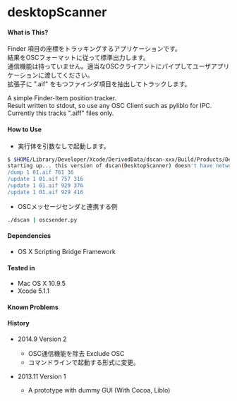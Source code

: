 desktopScanner
==============

#### What is This?

Finder 項目の座標をトラッキングするアプリケーションです。  
結果をOSCフォーマットに従って標準出力します。  
通信機能は持っていません。適当なOSCクライアントにパイプしてユーザアプリケーションに渡してください。  
拡張子に ".aif" をもつファインダ項目を抽出してトラックします。  

A simple Finder-Item position tracker.  
Result written to stdout, so use any OSC Client such as pyliblo for IPC.  
Currently this tracks ".aiff" files only.  

#### How to Use

* 実行体を引数なしで起動します。

```bash
$ $HOME/Library/Developer/Xcode/DerivedData/dscan-xxx/Build/Products/Debug/dscan
starting up... this version of dscan(DesktopScanner) doesn't have network function.
/dump 1 01.aif 761 36
/update 1 01.aif 757 316
/update 1 01.aif 929 376
/update 1 01.aif 929 416
```

* OSCメッセージセンダと連携する例

```bash
./dscan | oscsender.py
```


#### Dependencies

* OS X Scripting Bridge Framework
		
#### Tested in

* Mac OS X 10.9.5
* Xcode 5.1.1
	
#### Known Problems

#### History

* 2014.9 Version 2  

	* OSC通信機能を除去 Exclude OSC
	* コマンドラインで起動する形式に変更。
	
* 2013.11 Version 1  

	* A prototype with dummy GUI (With Cocoa, Liblo)



